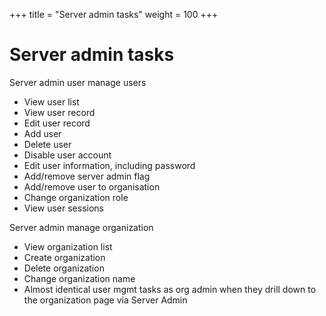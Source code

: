 +++
title = "Server admin tasks"
weight = 100
+++

# Server admin tasks

Server admin user manage users
- View user list
- View user record
- Edit user record
- Add user
- Delete user
- Disable user account
- Edit user information, including password
- Add/remove server admin flag
- Add/remove user to organisation
- Change organization role
- View user sessions

Server admin manage organization
- View organization list
- Create  organization
- Delete organization
- Change organization name
- Almost identical user mgmt tasks as org admin when they drill down to the organization page via Server Admin
